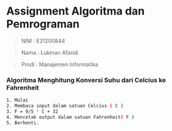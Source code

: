 # Assignment Algoritma dan Pemrograman 

> NIM   : E31200844

> Nama  : Lukman Afandi

> Prodi : Manajemen Informatika

### Algoritma Menghitung Konversi Suhu dari Celcius ke Fahrenheit
 ```sh
1. Mulai
2. Membaca input dalam satuan Celcius ( C )
3. F = 9/5 * C + 32
4. Mencetak output dalam satuan Fahrenheit( F )
5. Berhenti.
```

